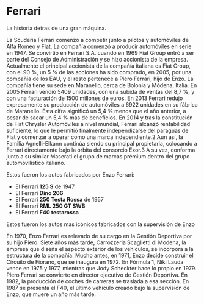 <h1><strong>Ferrari</strong></h1>
<html>
<head>
	La historia detras de una gran máquina.
</head>
<body>

<p>La Scuderia Ferrari comenz&oacute; a competir junto a pilotos y autom&oacute;viles de Alfa Romeo y Fiat. La compa&ntilde;&iacute;a comenz&oacute; a producir autom&oacute;viles en serie en 1947. Se convirti&oacute; en Ferrari S.A. cuando en 1969 Fiat Group entr&oacute; a ser parte del Consejo de Administraci&oacute;n y se hizo accionista de la empresa. Actualmente el principal accionista de la compa&ntilde;&iacute;a italiana es Fiat Group, con el 90 %, un 5 % de las acciones ha sido comprado, en 2005, por una compa&ntilde;&iacute;a de los EAU, y el resto pertenece a Piero Ferrari, hijo de Enzo. La compa&ntilde;&iacute;a tiene su sede en Maranello, cerca de Bolonia y M&oacute;dena, Italia. En 2005 Ferrari vendi&oacute; 5409 unidades, con una subida de ventas del 8,7 %, y con una facturaci&oacute;n de 1500 millones de euros. En 2013 Ferrari redujo expresamente su producci&oacute;n de autom&oacute;viles a 6922 unidades en su f&aacute;brica de Maranello. Esta cifra signific&oacute; un 5,4 % menos que el a&ntilde;o anterior, a pesar de sacar un 5,4 % m&aacute;s de beneficios. En 2014 y tras la constituci&oacute;n de Fiat Chrysler Autom&oacute;viles a nivel mundial, Ferrari alcanz&oacute; rentabilidad suficiente, lo que le permiti&oacute; finalmente independizarse del paraguas de Fiat y comenzar a operar como una marca independiente.2​ Aun as&iacute;, la Familia Agnelli-Elkann contin&uacute;a siendo su principal propietaria, colocando a Ferrari directamente bajo la &oacute;rbita del consorcio Exor.3​ A su vez, conforma junto a su similar Maserati el grupo de marcas pr&eacute;mium dentro del grupo automovil&iacute;stico italiano.</p>

<p>Estos fueron los autos fabricados por Enzo Ferrari:</p>

<ul>
	<li>El Ferrari <strong>125 S</strong> de 1947</li>
	<li>El Ferrari <strong>Dino 206</strong></li>
	<li>El Ferrari <strong>250 Testa Rossa</strong> de 1957</li>
	<li>El Ferrari <strong>RML 250 GT SWB</strong></li>
	<li>El Ferrari <strong>F40 testarossa</strong></li>
</ul>

<p>Estos fueron los autos mas ic&oacute;nicos fabricados con la supervisi&oacute;n de Enzo</p>

<p>En 1970, Enzo Ferrari es relevado de su cargo en la Gesti&oacute;n Deportiva por su hijo Piero. Siete a&ntilde;os m&aacute;s tarde, Carrozzeria Scaglietti di Modena, la empresa que dise&ntilde;a el aspecto exterior de los veh&iacute;culos, se incorpora a la estructura de la compa&ntilde;&iacute;a. Mucho antes, en 1971, Enzo decide construir el Circuito de Fiorano, que se inaugura en 1972. En F&oacute;rmula 1, Niki Lauda vence en 1975 y 1977, mientras que Jody Scheckter hace lo propio en 1979. Piero Ferrari se convierte en director ejecutivo de Gesti&oacute;n Deportiva. En 1982, la producci&oacute;n de coches de carreras se traslada a esa secci&oacute;n. En 1987 se presenta el F40, el &uacute;ltimo veh&iacute;culo creado bajo la supervisi&oacute;n de Enzo, que muere un a&ntilde;o m&aacute;s tarde.</p>
</body>
</html>

